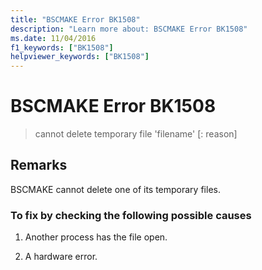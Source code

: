 ```yaml
---
title: "BSCMAKE Error BK1508"
description: "Learn more about: BSCMAKE Error BK1508"
ms.date: 11/04/2016
f1_keywords: ["BK1508"]
helpviewer_keywords: ["BK1508"]
---
```

# BSCMAKE Error BK1508

> cannot delete temporary file 'filename' [: reason]

## Remarks

BSCMAKE cannot delete one of its temporary files.

### To fix by checking the following possible causes

1. Another process has the file open.

1. A hardware error.
